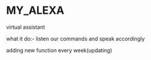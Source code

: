 # MY_ALEXA
virtual assistant


what it do:- listen our commands and speak accordingly

adding new function every week(updating)